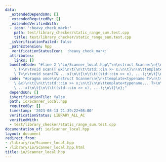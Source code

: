 ```yaml
---
data:
  _extendedDependsOn: []
  _extendedRequiredBy: []
  _extendedVerifiedWith:
  - icon: ':heavy_check_mark:'
    path: test/library_checker/static_range_sum.test.cpp
    title: test/library_checker/static_range_sum.test.cpp
  _isVerificationFailed: false
  _pathExtension: hpp
  _verificationStatusIcon: ':heavy_check_mark:'
  attributes:
    links: []
  bundledCode: "#line 2 \"io/Scanner_local.hpp\"\n\nstruct Scanner\n{\n\ttemplate<typename\
    \ T>\n\tvoid scan(T &x)\n\t{\n\t\tstd::cin >> x;\n\t}\n\n\ttemplate<typename...\
    \ T>\n\tvoid scan(T& ...x)\n\t{\n\t\t((std::cin >> x), ...);\n\t}\n};\n"
  code: "#pragma once\n\nstruct Scanner\n{\n\ttemplate<typename T>\n\tvoid scan(T\
    \ &x)\n\t{\n\t\tstd::cin >> x;\n\t}\n\n\ttemplate<typename... T>\n\tvoid scan(T&\
    \ ...x)\n\t{\n\t\t((std::cin >> x), ...);\n\t}\n};"
  dependsOn: []
  isVerificationFile: false
  path: io/Scanner_local.hpp
  requiredBy: []
  timestamp: '2023-08-13 21:39:22+08:00'
  verificationStatus: LIBRARY_ALL_AC
  verifiedWith:
  - test/library_checker/static_range_sum.test.cpp
documentation_of: io/Scanner_local.hpp
layout: document
redirect_from:
- /library/io/Scanner_local.hpp
- /library/io/Scanner_local.hpp.html
title: io/Scanner_local.hpp
---
```

